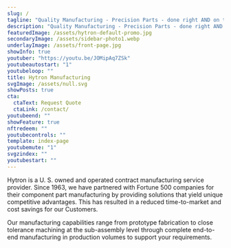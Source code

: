 ```yaml
---
slug: /
tagline: "Quality Manufacturing - Precision Parts - done right AND on time"
description: "Quality Manufacturing - Precision Parts - done right AND on time"
featuredImage: /assets/hytron-default-promo.jpg
secondaryImage: /assets/sidebar-photo1.webp
underlayImage: /assets/front-page.jpg
showInfo: true
youtuber: "https://youtu.be/JOMipAq7ZSk"
youtubeautostart: "1"
youtubeloop: ""
title: Hytron Manufacturing
svgImage: /assets/null.svg
showPosts: true
cta:
  ctaText: Request Quote
  ctaLink: /contact/
youtubeend: ""
showFeature: true
nftredeem: ""
youtubecontrols: ""
template: index-page
youtubemute: "1"
svgzindex: ""
youtubestart: ""
---
```


<p>Hytron is a U. S. owned and operated contract manufacturing service provider. Since 1963, we have partnered with Fortune 500 companies for their component part manufacturing by providing solutions that yield unique competitive advantages. This has resulted in a reduced time-to-market and cost savings for our Customers.</p>

<p>Our manufacturing capabilities range from prototype fabrication to close tolerance machining at the sub-assembly level through complete end-to-end manufacturing in production volumes to support your requirements.</p>

<!-- https://youtu.be/JOMipAq7ZSk -->